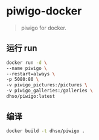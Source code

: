 # piwigo-docker

> piwigo for docker.

## 运行 run
```bash
docker run -d \
--name piwigo \
--restart=always \
-p 5080:80 \
-v piwigo_pictures:/pictures \
-v piwigo_galleries:/galleries \
dhso/piwigo:latest
```

## 编译
```bash
docker build -t dhso/piwigo .
```